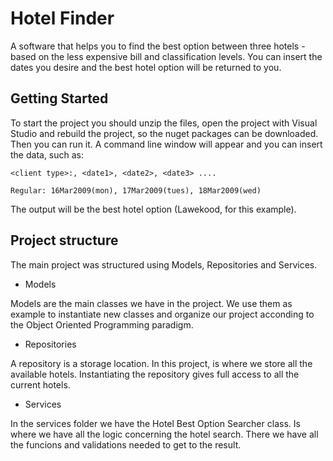 # Hotel Finder

A software that helps you to find the best option between three hotels - based on the less expensive bill and classification levels. You can insert the dates you desire and the best hotel option will be returned to you.

## Getting Started

To start the project you should unzip the files, open the project with Visual Studio and rebuild the project, so the nuget packages can be downloaded. Then you can run it. 
A command line window will appear and you can insert the data, such as:

```
<client type>:, <date1>, <date2>, <date3> ....

Regular: 16Mar2009(mon), 17Mar2009(tues), 18Mar2009(wed)
```

The output will be the best hotel option (Lawekood, for this example).

## Project structure

The main project was structured using Models, Repositories and Services.

* Models

Models are the main classes we have in the project. We use them as example to instantiate new classes and organize our project acconding to the Object Oriented Programming paradigm.

* Repositories

A repository is a storage location. In this project, is where we store all the available hotels. Instantiating the repository gives full access to all the current hotels.

* Services

In the services folder we have the Hotel Best Option Searcher class. Is where we have all the logic concerning the hotel search. There we have all the funcions and validations needed to get to the result.








